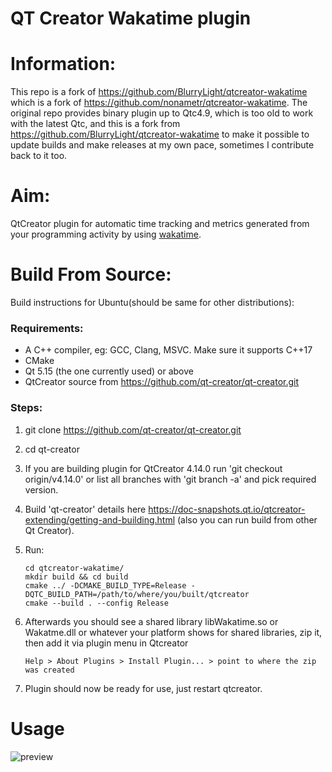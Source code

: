 # QT Creator Wakatime plugin

# Information:

This repo is a fork of https://github.com/BlurryLight/qtcreator-wakatime which is a fork of https://github.com/nonametr/qtcreator-wakatime. The original repo provides binary plugin up to Qtc4.9, which is too old to work with the latest Qtc, and this is a fork from https://github.com/BlurryLight/qtcreator-wakatime to make it possible to update builds and make releases at my own pace, sometimes I contribute back to it too.

# Aim:
QtCreator plugin for automatic time tracking and metrics generated from your programming activity by using [wakatime](https://wakatime.com).

# Build From Source:

Build instructions for Ubuntu(should be same for other distributions):

### Requirements:

- A C++ compiler,  eg: GCC, Clang, MSVC. Make sure it supports C++17
- CMake
- Qt 5.15 (the one currently used) or above
- QtCreator source from  https://github.com/qt-creator/qt-creator.git

### Steps:

1. git clone https://github.com/qt-creator/qt-creator.git

2. cd qt-creator

3. If you are building plugin for QtCreator 4.14.0 run 'git checkout origin/v4.14.0' or list all branches with 'git branch -a' and pick required version.

4. Build 'qt-creator' details here https://doc-snapshots.qt.io/qtcreator-extending/getting-and-building.html (also you can run build from other Qt Creator).

5. Run:

   ```
   cd qtcreator-wakatime/
   mkdir build && cd build
   cmake ../ -DCMAKE_BUILD_TYPE=Release -DQTC_BUILD_PATH=/path/to/where/you/built/qtcreator
   cmake --build . --config Release
   ```

   

6. Afterwards you should see a shared library libWakatime.so or Wakatme.dll or whatever your platform shows for shared libraries, zip it, then add it via plugin menu in Qtcreator

   ```
   Help > About Plugins > Install Plugin... > point to where the zip was created 
   ```

7. Plugin should now be ready for use, just restart qtcreator.

# Usage

![preview](./preview.gif)
